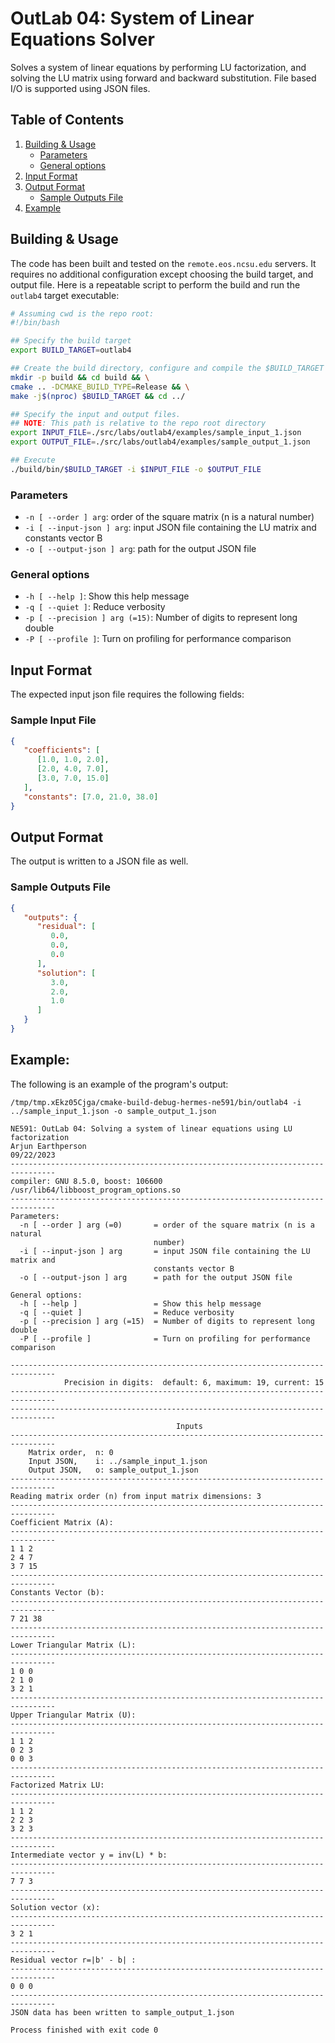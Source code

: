 # OutLab 04: System of Linear Equations Solver

Solves a system of linear equations by performing LU factorization, and solving the LU matrix using forward and backward
substitution. File based I/O is supported using JSON files.

## Table of Contents
1. [Building & Usage](#building--usage)
    - [Parameters](#parameters)
    - [General options](#general-options)
2. [Input Format](#input-format)
3. [Output Format](#output-format)
    - [Sample Outputs File](#sample-outputs-file)
4. [Example](#example)

## Building & Usage

The code has been built and tested on the `remote.eos.ncsu.edu` servers. It requires no additional
configuration except choosing the build target, and output file. Here is a repeatable script
to perform the build and run the `outlab4` target executable:

```bash
# Assuming cwd is the repo root:
#!/bin/bash

## Specify the build target
export BUILD_TARGET=outlab4

## Create the build directory, configure and compile the $BUILD_TARGET
mkdir -p build && cd build && \
cmake .. -DCMAKE_BUILD_TYPE=Release && \
make -j$(nproc) $BUILD_TARGET && cd ../

## Specify the input and output files.
## NOTE: This path is relative to the repo root directory
export INPUT_FILE=./src/labs/outlab4/examples/sample_input_1.json
export OUTPUT_FILE=./src/labs/outlab4/examples/sample_output_1.json

## Execute
./build/bin/$BUILD_TARGET -i $INPUT_FILE -o $OUTPUT_FILE
```

### Parameters

- `-n [ --order ] arg`: order of the square matrix (n is a natural number)
- `-i [ --input-json ] arg`: input JSON file containing the LU matrix and constants vector B
- `-o [ --output-json ] arg`: path for the output JSON file

### General options

- `-h [ --help ]`: Show this help message
- `-q [ --quiet ]`: Reduce verbosity
- `-p [ --precision ] arg (=15)`: Number of digits to represent long double
- `-P [ --profile ]`: Turn on profiling for performance comparison

## Input Format

The expected input json file requires the following fields:

### Sample Input File
```json
{
   "coefficients": [
      [1.0, 1.0, 2.0],
      [2.0, 4.0, 7.0],
      [3.0, 7.0, 15.0]
   ],
   "constants": [7.0, 21.0, 38.0]
}
```

## Output Format

The output is written to a JSON file as well.

### Sample Outputs File
```json
{
   "outputs": {
      "residual": [
         0.0,
         0.0,
         0.0
      ],
      "solution": [
         3.0,
         2.0,
         1.0
      ]
   }
}
```

## Example:

The following is an example of the program's output:

```shell
/tmp/tmp.xEkz05Cjga/cmake-build-debug-hermes-ne591/bin/outlab4 -i ../sample_input_1.json -o sample_output_1.json

NE591: OutLab 04: Solving a system of linear equations using LU factorization
Arjun Earthperson
09/22/2023
--------------------------------------------------------------------------------
compiler: GNU 8.5.0, boost: 106600 /usr/lib64/libboost_program_options.so
--------------------------------------------------------------------------------
Parameters:
  -n [ --order ] arg (=0)       = order of the square matrix (n is a natural 
                                number)
  -i [ --input-json ] arg       = input JSON file containing the LU matrix and 
                                constants vector B
  -o [ --output-json ] arg      = path for the output JSON file

General options:
  -h [ --help ]                 = Show this help message
  -q [ --quiet ]                = Reduce verbosity
  -p [ --precision ] arg (=15)  = Number of digits to represent long double
  -P [ --profile ]              = Turn on profiling for performance comparison

--------------------------------------------------------------------------------
			Precision in digits:  default: 6, maximum: 19, current: 15
--------------------------------------------------------------------------------
--------------------------------------------------------------------------------
                                     Inputs
--------------------------------------------------------------------------------
	Matrix order,  n: 0
	Input JSON,    i: ../sample_input_1.json
	Output JSON,   o: sample_output_1.json
--------------------------------------------------------------------------------
Reading matrix order (n) from input matrix dimensions: 3
--------------------------------------------------------------------------------
Coefficient Matrix (A):
--------------------------------------------------------------------------------
1 1 2 
2 4 7 
3 7 15 
--------------------------------------------------------------------------------
Constants Vector (b):
--------------------------------------------------------------------------------
7 21 38 
--------------------------------------------------------------------------------
Lower Triangular Matrix (L):
--------------------------------------------------------------------------------
1 0 0 
2 1 0 
3 2 1 
--------------------------------------------------------------------------------
Upper Triangular Matrix (U):
--------------------------------------------------------------------------------
1 1 2 
0 2 3 
0 0 3 
--------------------------------------------------------------------------------
Factorized Matrix LU: 
--------------------------------------------------------------------------------
1 1 2 
2 2 3 
3 2 3 
--------------------------------------------------------------------------------
Intermediate vector y = inv(L) * b:
--------------------------------------------------------------------------------
7 7 3 
--------------------------------------------------------------------------------
Solution vector (x):
--------------------------------------------------------------------------------
3 2 1 
--------------------------------------------------------------------------------
Residual vector r=|b' - b| :
--------------------------------------------------------------------------------
0 0 0 
--------------------------------------------------------------------------------
JSON data has been written to sample_output_1.json

Process finished with exit code 0
```
